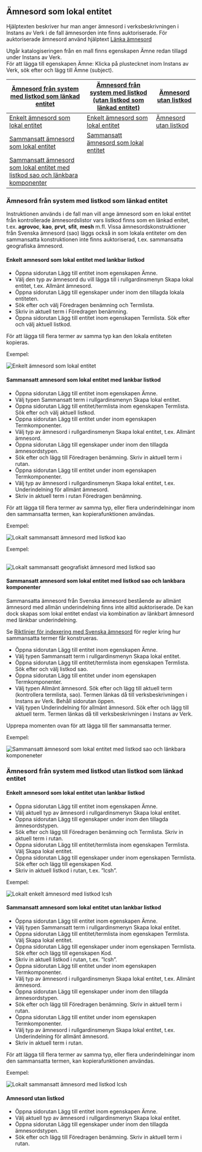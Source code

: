 ## Ämnesord som lokal entitet

Hjälptexten beskriver hur man anger ämnesord i verksbeskrivningen i Instans av Verk i de fall ämnesorden inte finns auktoriserade. För auktoriserade ämnesord använd hjälptext [Länka ämnesord](LÄNK)

Utgår katalogiseringen från en mall finns egenskapen Ämne redan tillagd under Instans av Verk. 
<br/>För att lägga till egenskapen Ämne: Klicka på plustecknet inom Instans av Verk, sök efter och lägg till Ämne (subject).

| [Ämnesord från system med listkod som länkad entitet](#amnesord-från-system-med-listkod-som-länkad-entitet) | [Ämnesord från system med listkod (utan listkod som länkad entitet)](#amnesord-från-system-med-listkod-utan-listkod-som-länkad-entitet) | [Ämnesord utan listkod](#amnesord-utan-listkod)
| ----------- |  ----------- |  ----------- |
| [Enkelt ämnesord som lokal entitet](#enkelt-amnesord-som-lokal-entitet-med-lankbar-listkod) | [Enkelt ämnesord som lokal entitet](#enkelt-amnesord-som-lokal-entitet-utan-lankbar-listkod) |  [Ämnesord utan listkod](#amnesord-utan-listkod) |
| [Sammansatt ämnesord som lokal entitet](#sammansatt-amnesord-som-lokal-entitet-med-lankbar-listkod) | [Sammansatt ämnesord som lokal entitet](#sammansatt-amnesord-som-lokal-entitet-utan-lankbar-listkod)  |
| [Sammansatt ämnesord som lokal entitet med listkod sao och länkbara komponenter](#sammansatt-amnesord-som-lokal-entitet-med-listkod-sao-och-lankbara-komponenter) | |


### Ämnesord från system med listkod som länkad entitet
Instruktionen används i de fall man vill ange ämnesord som en lokal entitet från kontrollerade ämnesordslistor vars listkod finns som en länkad enitet, t.ex. **agrovoc**, **kao**, **prvt**, **sfit**, **mesh** m.fl. Vissa ämnesordskonstruktioner från Svenska ämnesord (sao) läggs också in som lokala entiteter om den sammansatta konstruktionen inte finns auktoriserad, t.ex. sammansatta geografiska ämnesord.

#### Enkelt amnesord som lokal entitet med lankbar listkod

* Öppna sidorutan Lägg till entitet inom egenskapen Ämne. 
* Välj den typ av ämnesord du vill lägga till i rullgardinsmenyn Skapa lokal entitet, t.ex. Allmänt ämnesord.
* Öppna sidorutan Lägg till egenskaper under inom den tillagda lokala entiteten. 
* Sök efter och välj Föredragen benämning och Termlista.
* Skriv in aktuell term i Föredragen benämning.
* Öppna sidorutan Lägg till entitet inom egenskapen Termlista. Sök efter och välj aktuell listkod.

För att lägga till flera termer av samma typ kan den lokala entiteten kopieras.

Exempel:

![Enkelt ämnesord som lokal entitet](LokaltEnkeltKao.png) 


#### Sammansatt amnesord som lokal entitet med lankbar listkod

* Öppna sidorutan Lägg till entitet inom egenskapen Ämne. 
* Välj typen Sammansatt term i rullgardinsmenyn Skapa lokal entitet.
* Öppna sidorutan Lägg till entitet/termlista inom egenskapen Termlista. Sök efter och välj aktuell listkod.
* Öppna sidorutan Lägg till entitet under inom egenskapen Termkomponenter. 
* Välj typ av ämnesord i rullgardinsmenyn Skapa lokal entitet, t.ex. Allmänt ämnesord.
* Öppna sidorutan Lägg till egenskaper under inom den tillagda ämnesordstypen. 
* Sök efter och lägg till Föredragen benämning. Skriv in aktuell term i rutan.
* Öppna sidorutan Lägg till entitet under inom egenskapen Termkomponenter. 
* Välj typ av ämnesord i rullgardinsmenyn Skapa lokal entitet, t.ex. Underindelning för allmänt ämnesord.
* Skriv in aktuell term i rutan Föredragen benämning.

För att lägga till flera termer av samma typ, eller flera underindelningar inom den sammansatta termen, kan kopierafunktionen användas.

Exempel:

![Lokalt sammansatt ämnesord med listkod kao](LokaltSammansattKao.png) 

Exempel:

</br>![Lokalt sammansatt geografiskt ämnesord med listkod sao](LokaltGeoSammansattSao.png)


#### Sammansatt amnesord som lokal entitet med listkod sao och lankbara komponenter

Sammansatta ämnesord från Svenska ämnesord bestående av allmänt ämnesord med allmän underindelning finns inte alltid auktoriserade. De kan dock skapas som lokal entitet endast via kombination av länkbart ämnesord med länkbar underindelning.

Se [Riktlinjer för indexering med Svenska ämnesord](http://www.kb.se/katalogisering/Svenska-amnesord/riktlinjer/) för regler kring hur  sammansatta termer får konstrueras.

* Öppna sidorutan Lägg till entitet inom egenskapen Ämne. 
* Välj typen Sammansatt term i rullgardinsmenyn Skapa lokal entitet.
* Öppna sidorutan Lägg till entitet/termlista inom egenskapen Termlista. Sök efter och välj listkod sao.
* Öppna sidorutan Lägg till entitet under inom egenskapen Termkomponenter. 
* Välj typen Allmänt ämnesord. Sök efter och lägg till aktuell term (kontrollera termlista, sao). Termen länkas då till verksbeskrivningen i Instans av Verk. Behåll sidorutan öppen.
* Välj typen Underindelning för allmänt ämnesord. Sök efter och lägg till aktuell term. Termen länkas då till verksbeskrivningen i Instans av Verk.

Upprepa momenten ovan för att lägga till fler sammansatta termer.

Exempel:

![Sammansatt ämnesord som lokal entitet med listkod sao och länkbara komponeneter](LokaltSammansattSao.png) 

### Ämnesord från system med listkod utan listkod som länkad entitet

#### Enkelt amnesord som lokal entitet utan lankbar listkod

* Öppna sidorutan Lägg till entitet inom egenskapen Ämne. 
* Välj aktuell typ av ämnesord i rullgardinsmenyn Skapa lokal entitet.
* Öppna sidorutan Lägg till egenskaper under inom den tillagda ämnesordstypen. 
* Sök efter och lägg till Föredragen benämning och Termlista. Skriv in aktuell term i rutan.
* Öppna sidorutan Lägg till entitet/termlista inom egenskapen Termlista. Välj Skapa lokal entitet.
* Öppna sidorutan Lägg till egenskaper under inom egenskapen Termlista. Sök efter och lägg till egenskapen Kod.
* Skriv in aktuell listkod i rutan, t.ex. ”lcsh”.

Exempel:

![Lokalt enkelt ämnesord med listkod lcsh](LokaltEnkeltLcsh.PNG)

#### Sammansatt amnesord som lokal entitet utan lankbar listkod 

* Öppna sidorutan Lägg till entitet inom egenskapen Ämne. 
* Välj typen Sammansatt term i rullgardinsmenyn Skapa lokal entitet.
* Öppna sidorutan Lägg till entitet/termlista inom egenskapen Termlista. Välj Skapa lokal entitet.
* Öppna sidorutan Lägg till egenskaper under inom egenskapen Termlista. Sök efter och lägg till egenskapen Kod.
* Skriv in aktuell listkod i rutan, t.ex. ”lcsh”.
* Öppna sidorutan Lägg till entitet under inom egenskapen Termkomponenter. 
* Välj typ av ämnesord i rullgardinsmenyn Skapa lokal entitet, t.ex. Allmänt ämnesord.
* Öppna sidorutan Lägg till egenskaper under inom den tillagda ämnesordstypen. 
* Sök efter och lägg till Föredragen benämning. Skriv in aktuell term i rutan.
* Öppna sidorutan Lägg till entitet under inom egenskapen Termkomponenter. 
* Välj typ av ämnesord i rullgardinsmenyn Skapa lokal entitet, t.ex. Underindelning för allmänt ämnesord.
* Skriv in aktuell term i rutan.

För att lägga till flera termer av samma typ, eller flera underindelningar inom den sammansatta termen, kan kopierafunktionen användas.

Exempel:

![Lokalt sammansatt ämnesord med listkod lcsh](LokaltSammansattLcsh.png)

#### Amnesord utan listkod

* Öppna sidorutan Lägg till entitet inom egenskapen Ämne. 
* Välj aktuell typ av ämnesord i rullgardinsmenyn Skapa lokal entitet.
* Öppna sidorutan Lägg till egenskaper under inom den tillagda ämnesordstypen. 
* Sök efter och lägg till Föredragen benämning. Skriv in aktuell term i rutan.




